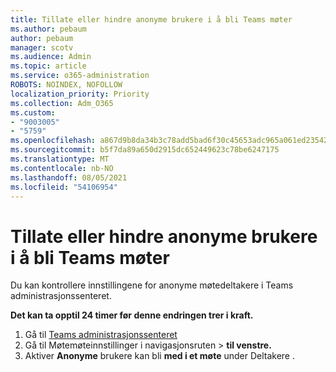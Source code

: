 ```yaml
---
title: Tillate eller hindre anonyme brukere i å bli Teams møter
ms.author: pebaum
author: pebaum
manager: scotv
ms.audience: Admin
ms.topic: article
ms.service: o365-administration
ROBOTS: NOINDEX, NOFOLLOW
localization_priority: Priority
ms.collection: Adm_O365
ms.custom:
- "9003005"
- "5759"
ms.openlocfilehash: a867d9b8da34b3c78add5bad6f30c45653adc965a061ed235429a7d7447cffd6
ms.sourcegitcommit: b5f7da89a650d2915dc652449623c78be6247175
ms.translationtype: MT
ms.contentlocale: nb-NO
ms.lasthandoff: 08/05/2021
ms.locfileid: "54106954"
---
```

# <a name="allow-or-prevent-anonymous-users-from-joining-teams-meetings"></a>Tillate eller hindre anonyme brukere i å bli Teams møter

Du kan kontrollere innstillingene for anonyme møtedeltakere i Teams administrasjonssenteret.

**Det kan ta opptil 24 timer før denne endringen trer i kraft.**

1.  Gå til [Teams administrasjonssenteret](https://admin.teams.microsoft.com)
2.  Gå til Møtemøteinnstillinger i navigasjonsruten   >   **til venstre.**
3.  Aktiver  **Anonyme** brukere kan bli  **med i et møte** under Deltakere .